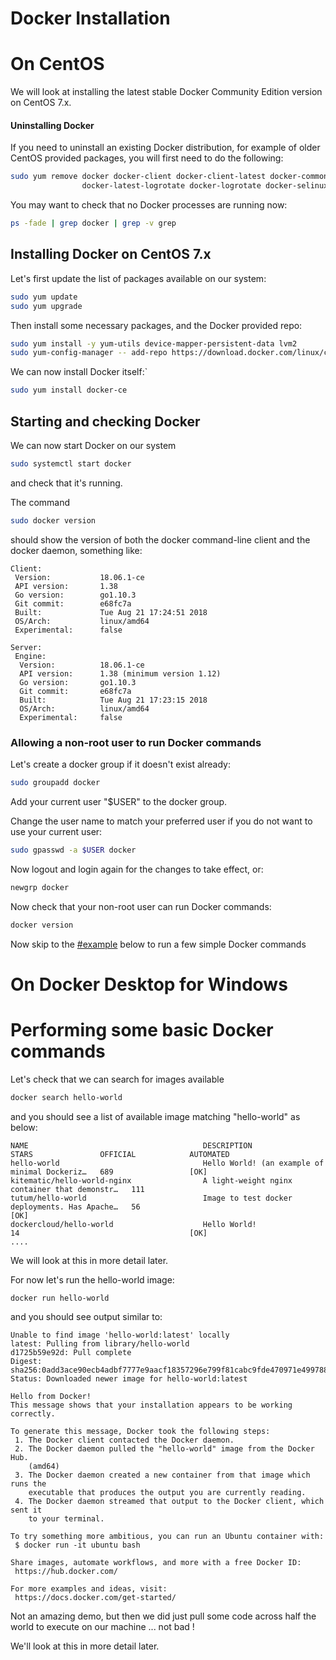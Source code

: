 # Docker Installation

# On CentOS

We will look at installing the latest stable Docker Community Edition version on CentOS 7.x.

#### Uninstalling Docker

If you need to uninstall an existing Docker distribution, for example of older CentOS provided packages, you will first need to do the following:

```sh
sudo yum remove docker docker-client docker-client-latest docker-common docker-latest \
                docker-latest-logrotate docker-logrotate docker-selinux docker-engine-selinux docker-engine
```

You may want to check that no Docker processes are running now:
```sh
ps -fade | grep docker | grep -v grep
```

## Installing Docker on CentOS 7.x

Let's first update the list of packages available on our system:
```sh
sudo yum update
sudo yum upgrade
```

Then install some necessary packages, and the Docker provided repo:
```sh
sudo yum install -y yum-utils device-mapper-persistent-data lvm2
sudo yum-config-manager -- add-repo https://download.docker.com/linux/centos/docker-ce.repo
```
We can now install Docker itself:`
```sh
sudo yum install docker-ce
```

## Starting and checking Docker

We can now start Docker on our system
```sh
sudo systemctl start docker
```

and check that it's running.

The command
```sh
sudo docker version
```
should show the version of both the docker command-line client and the docker daemon, something like:
```
Client:
 Version:           18.06.1-ce
 API version:       1.38
 Go version:        go1.10.3
 Git commit:        e68fc7a
 Built:             Tue Aug 21 17:24:51 2018
 OS/Arch:           linux/amd64
 Experimental:      false

Server:
 Engine:
  Version:          18.06.1-ce
  API version:      1.38 (minimum version 1.12)
  Go version:       go1.10.3
  Git commit:       e68fc7a
  Built:            Tue Aug 21 17:23:15 2018
  OS/Arch:          linux/amd64
  Experimental:     false
  ```

### Allowing a non-root user to run Docker commands

Let's create a docker group if it doesn't exist already:
```sh
sudo groupadd docker
```

Add your current user "$USER" to the docker group.

Change the user name to match your preferred user if you do not want to use your current user:
```sh
sudo gpasswd -a $USER docker
```

Now logout and login again for the changes to take effect, or:
```sh
newgrp docker
```

Now check that your non-root user can run Docker commands:
```sh
docker version
```

Now skip to the [#example](#example) below to run a few simple Docker commands

# On Docker Desktop for Windows

<div id="example">

# Performing some basic Docker commands

Let's check that we can search for images available
```sh
docker search hello-world
```

and you should see a list of available image matching "hello-world" as below:
```
NAME                                       DESCRIPTION                                     STARS               OFFICIAL            AUTOMATED
hello-world                                Hello World! (an example of minimal Dockeriz…   689                 [OK]
kitematic/hello-world-nginx                A light-weight nginx container that demonstr…   111
tutum/hello-world                          Image to test docker deployments. Has Apache…   56                                      [OK]
dockercloud/hello-world                    Hello World!                                    14                                      [OK]
....
```
We will look at this in more detail later.


For now let's run the hello-world image:
```sh
docker run hello-world
```

and you should see output similar to:
```
Unable to find image 'hello-world:latest' locally
latest: Pulling from library/hello-world
d1725b59e92d: Pull complete
Digest: sha256:0add3ace90ecb4adbf7777e9aacf18357296e799f81cabc9fde470971e499788
Status: Downloaded newer image for hello-world:latest

Hello from Docker!
This message shows that your installation appears to be working correctly.

To generate this message, Docker took the following steps:
 1. The Docker client contacted the Docker daemon.
 2. The Docker daemon pulled the "hello-world" image from the Docker Hub.
    (amd64)
 3. The Docker daemon created a new container from that image which runs the
    executable that produces the output you are currently reading.
 4. The Docker daemon streamed that output to the Docker client, which sent it
    to your terminal.

To try something more ambitious, you can run an Ubuntu container with:
 $ docker run -it ubuntu bash

Share images, automate workflows, and more with a free Docker ID:
 https://hub.docker.com/

For more examples and ideas, visit:
 https://docs.docker.com/get-started/
```

Not an amazing demo, but then we did just pull some code across half the world to execute on our machine ... not bad !

We'll look at this in more detail later.
